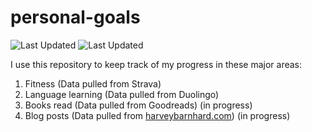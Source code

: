 # personal-goals
![Last Updated](https://img.shields.io/date/1610247864?color=FC4C02&label=Fitness%20Updated&logo=strava)
![Last Updated](https://img.shields.io/date/1610247864?color=7ac70c&label=Language%20Updated&logo=duolingo)

I use this repository to keep track of my progress in these major areas:

1. Fitness (Data pulled from Strava)
2. Language learning (Data pulled from Duolingo)
3. Books read (Data pulled from Goodreads) (in progress)
4. Blog posts (Data pulled from [harveybarnhard.com](https://harveybarnhard.com)) (in progress)

